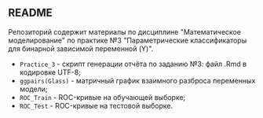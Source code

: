 ## README 

Репозиторий содержит материалы по дисциплине "Математическое моделирование" по практике №3 "Параметрические классификаторы для бинарной зависимой переменной (Y)".

* ```Practice_3``` - скрипт генерации отчёта по заданию №3: файл .Rmd в кодировке UTF-8;
* ```ggpairs(Glass)``` - матричный график взаимного разброса переменных модели;
* ```ROC_Train``` - ROC-кривые на обучающей выборке;
* ```ROC_Test``` - ROC-кривые на тестовой выборке.

